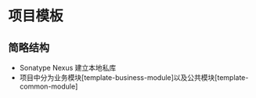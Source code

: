# 项目模板
## 简略结构
+ Sonatype Nexus 建立本地私库
+ 项目中分为业务模块[template-business-module]以及公共模块[template-common-module]
